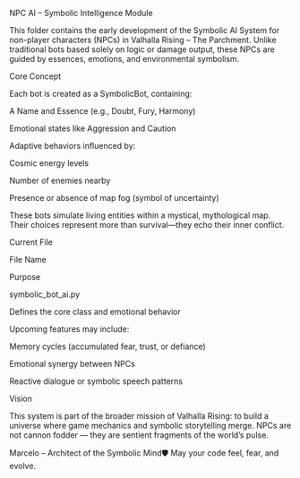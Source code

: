 NPC AI – Symbolic Intelligence Module

This folder contains the early development of the Symbolic AI System for non-player characters (NPCs) in Valhalla Rising – The Parchment. Unlike traditional bots based solely on logic or damage output, these NPCs are guided by essences, emotions, and environmental symbolism.

Core Concept

Each bot is created as a SymbolicBot, containing:

A Name and Essence (e.g., Doubt, Fury, Harmony)

Emotional states like Aggression and Caution

Adaptive behaviors influenced by:

Cosmic energy levels

Number of enemies nearby

Presence or absence of map fog (symbol of uncertainty)

These bots simulate living entities within a mystical, mythological map. Their choices represent more than survival—they echo their inner conflict.

Current File

File Name

Purpose

symbolic_bot_ai.py

Defines the core class and emotional behavior

Upcoming features may include:

Memory cycles (accumulated fear, trust, or defiance)

Emotional synergy between NPCs

Reactive dialogue or symbolic speech patterns

Vision

This system is part of the broader mission of Valhalla Rising: to build a universe where game mechanics and symbolic storytelling merge. NPCs are not cannon fodder — they are sentient fragments of the world’s pulse.

Marcelo – Architect of the Symbolic Mind🛡️ May your code feel, fear, and evolve.

